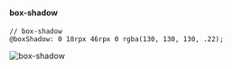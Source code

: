 #### box-shadow
```less
// box-shadow
@boxShadow: 0 18rpx 46rpx 0 rgba(130, 130, 130, .22);
```
![box-shadow](https://user-images.githubusercontent.com/30850497/44981456-27fa9b80-afa5-11e8-970e-e7a06b5baed0.jpg)
